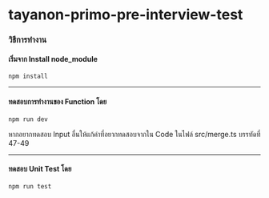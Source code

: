 # tayanon-primo-pre-interview-test

### วิธีการทำงาน

#### เริ่มจาก Install node_module

```
npm install
```

---

#### ทดสอบการทำงานของ Function โดย

```
npm run dev
```

หากอยากทดสอบ Input อื่นให้แก้ค่าที่อยากทดสอบจากใน Code ในไฟล์ src/merge.ts บรรทัดที่ 47-49

---

#### ทดสอบ Unit Test โดย

```
npm run test
```

